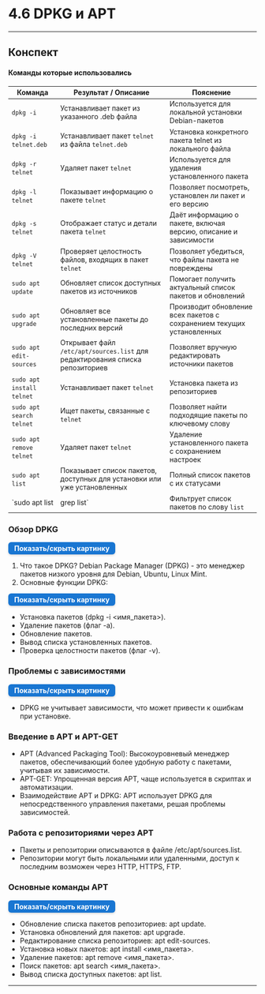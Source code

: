 # 4.6 DPKG и APT

---

## Конспект

#### Команды которые использовались

| Команда               | Результат / Описание                                                       | Пояснение                                                                                  |
|-----------------------|---------------------------------------------------------------------------|--------------------------------------------------------------------------------------------|
| `dpkg -i`             | Устанавливает пакет из указанного .deb файла                             | Используется для локальной установки Debian-пакетов                                        |
| `dpkg -i telnet.deb`  | Устанавливает пакет `telnet` из файла `telnet.deb`                       | Установка конкретного пакета telnet из локального файла                                   |
| `dpkg -r telnet`      | Удаляет пакет `telnet`                                                   | Используется для удаления установленного пакета                                           |
| `dpkg -l telnet`      | Показывает информацию о пакете `telnet`                                 | Позволяет посмотреть, установлен ли пакет и его версию                                   |
| `dpkg -s telnet`      | Отображает статус и детали пакета `telnet`                              | Даёт информацию о пакете, включая версию, описание и зависимости                          |
| `dpkg -V telnet`      | Проверяет целостность файлов, входящих в пакет `telnet`                 | Позволяет убедиться, что файлы пакета не повреждены                                      |
| `sudo apt update`     | Обновляет список доступных пакетов из источников                        | Помогает получить актуальный список пакетов и обновлений                                 |
| `sudo apt upgrade`    | Обновляет все установленные пакеты до последних версий                  | Производит обновление всех пакетов с сохранением текущих установленных                    |
| `sudo apt edit-sources`| Открывает файл `/etc/apt/sources.list` для редактирования списка репозиториев | Позволяет вручную редактировать источники пакетов                                        |
| `sudo apt install telnet` | Устанавливает пакет `telnet`                                           | Установка пакета из репозиториев                                                        |
| `sudo apt search telnet`  | Ищет пакеты, связанные с `telnet`                                      | Позволяет найти подходящие пакеты по ключевому слову                                     |
| `sudo apt remove telnet`  | Удаляет пакет `telnet`                                                  | Удаление установленного пакета с сохранением настроек                                    |
| `sudo apt list`        | Показывает список пакетов, доступных для установки или уже установленных  | Полный список пакетов с их статусами                                                    |
| `sudo apt list | grep list` | Фильтрует список пакетов по слову `list`                              | Используется для поиска нужных пакетов по ключевому слову                                |


### Обзор DPKG

<details> <summary style=" 
          display: inline-block; 
          padding: 4px 12px; 
          background-color: #1976d2; 
          color: white; font-weight: bold; border-radius: 6px; 
          cursor: pointer; box-shadow: 0 2px 4px rgba(0,0,0,0.15); 
          transition: background-color 0.3s; font-size: 14px; 
          margin: 0 auto; text-align: center;" 
          onmouseover="this.style.backgroundColor='#1565c0'" 
          onmouseout="this.style.backgroundColor='#1976d2'" > 
          Показать/скрыть картинку </summary> <div style="text-align: center; margin-top: 10px;"> 
          <img src="/4%20%20Управление%20пакетами/deb.png" alt="Dbeaver" style="display: block; 
          margin: 0 auto; max-width: 90%; height: auto;"> </div> 
</details>

1. Что такое DPKG? Debian Package Manager (DPKG) - это менеджер пакетов низкого уровня для Debian, Ubuntu, Linux Mint.
2. Основные функции DPKG:

<details> <summary style=" 
          display: inline-block; 
          padding: 4px 12px; 
          background-color: #1976d2; 
          color: white; font-weight: bold; border-radius: 6px; 
          cursor: pointer; box-shadow: 0 2px 4px rgba(0,0,0,0.15); 
          transition: background-color 0.3s; font-size: 14px; 
          margin: 0 auto; text-align: center;" 
          onmouseover="this.style.backgroundColor='#1565c0'" 
          onmouseout="this.style.backgroundColor='#1976d2'" > 
          Показать/скрыть картинку </summary> <div style="text-align: center; margin-top: 10px;"> 
          <img src="/4%20%20Управление%20пакетами/deb2.png" alt="Dbeaver" style="display: block; 
          margin: 0 auto; max-width: 90%; height: auto;"> </div> 
</details>

- Установка пакетов (dpkg -i <имя_пакета>).
- Удаление пакетов (флаг -a).
- Обновление пакетов.
- Вывод списка установленных пакетов.
- Проверка целостности пакетов (флаг -v).

### Проблемы с зависимостями

<details> <summary style=" 
          display: inline-block; 
          padding: 4px 12px; 
          background-color: #1976d2; 
          color: white; font-weight: bold; border-radius: 6px; 
          cursor: pointer; box-shadow: 0 2px 4px rgba(0,0,0,0.15); 
          transition: background-color 0.3s; font-size: 14px; 
          margin: 0 auto; text-align: center;" 
          onmouseover="this.style.backgroundColor='#1565c0'" 
          onmouseout="this.style.backgroundColor='#1976d2'" > 
          Показать/скрыть картинку </summary> <div style="text-align: center; margin-top: 10px;"> 
          <img src="/4%20%20Управление%20пакетами/deb3.png" alt="Dbeaver" style="display: block; 
          margin: 0 auto; max-width: 90%; height: auto;"> </div> 
</details>

- DPKG не учитывает зависимости, что может привести к ошибкам при установке.

### Введение в APT и APT-GET

- APT (Advanced Packaging Tool): Высокоуровневый менеджер пакетов, обеспечивающий более удобную работу с пакетами,
  учитывая их зависимости.
- APT-GET: Упрощенная версия APT, чаще используется в скриптах и автоматизации.
- Взаимодействие APT и DPKG: APT использует DPKG для непосредственного управления пакетами, решая проблемы зависимостей.

### Работа с репозиториями через APT

- Пакеты и репозитории описываются в файле /etc/apt/sources.list.
- Репозитории могут быть локальными или удаленными, доступ к последним возможен через HTTP, HTTPS, FTP.

### Основные команды APT

<details> <summary style=" 
          display: inline-block; 
          padding: 4px 12px; 
          background-color: #1976d2; 
          color: white; font-weight: bold; border-radius: 6px; 
          cursor: pointer; box-shadow: 0 2px 4px rgba(0,0,0,0.15); 
          transition: background-color 0.3s; font-size: 14px; 
          margin: 0 auto; text-align: center;" 
          onmouseover="this.style.backgroundColor='#1565c0'" 
          onmouseout="this.style.backgroundColor='#1976d2'" > 
          Показать/скрыть картинку </summary> <div style="text-align: center; margin-top: 10px;"> 
          <img src="/4%20%20Управление%20пакетами/deb4.png" alt="Dbeaver" style="display: block; 
          margin: 0 auto; max-width: 90%; height: auto;"> </div> 
</details>

- Обновление списка пакетов репозиториев: apt update.
- Установка обновлений для пакетов: apt upgrade.
- Редактирование списка репозиториев: apt edit-sources.
- Установка новых пакетов: apt install <имя_пакета>.
- Удаление пакетов: apt remove <имя_пакета>.
- Поиск пакетов: apt search <имя_пакета>.
- Вывод списка доступных пакетов: apt list.

---